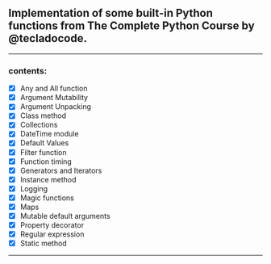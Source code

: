 ## Implementation of some built-in Python functions from The Complete Python Course by @tecladocode.

---
### contents:
- [x] Any and All function
- [x] Argument Mutability
- [x] Argument Unpacking
- [x] Class method
- [x] Collections
- [x] DateTime module
- [x] Default Values
- [x] Filter function
- [x] Function timing
- [x] Generators and Iterators
- [x] Instance method
- [x] Logging
- [x] Magic functions
- [x] Maps
- [x] Mutable default arguments
- [x] Property decorator
- [x] Regular expression
- [x] Static method
---
